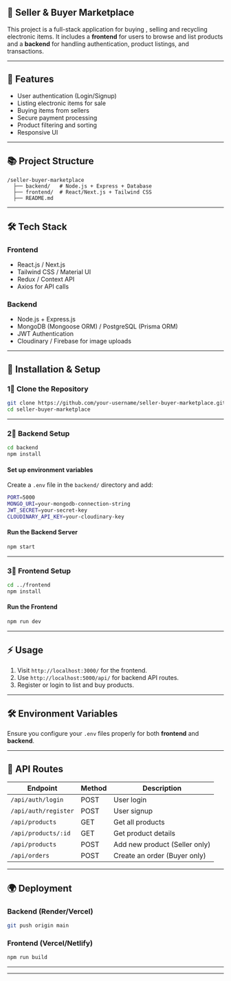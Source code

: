 ## 🛂 Seller & Buyer Marketplace

This project is a full-stack application for buying , selling and recycling  electronic items. It includes a **frontend** for users to browse and list products and a **backend** for handling authentication, product listings, and transactions.

---

## 📌 Features

- User authentication (Login/Signup)
- Listing electronic items for sale
- Buying items from sellers
- Secure payment processing
- Product filtering and sorting
- Responsive UI

---

## 📚 Project Structure

```
/seller-buyer-marketplace
  ├── backend/   # Node.js + Express + Database
  ├── frontend/  # React/Next.js + Tailwind CSS
  ├── README.md
```

---

## 🛠️ Tech Stack

### **Frontend**
- React.js / Next.js
- Tailwind CSS / Material UI
- Redux / Context API
- Axios for API calls

### **Backend**
- Node.js + Express.js
- MongoDB (Mongoose ORM) / PostgreSQL (Prisma ORM)
- JWT Authentication
- Cloudinary / Firebase for image uploads

---

## 🚀 Installation & Setup

### **1⃣ Clone the Repository**
```sh
git clone https://github.com/your-username/seller-buyer-marketplace.git
cd seller-buyer-marketplace
```

---

### **2⃣ Backend Setup**
```sh
cd backend
npm install
```
#### **Set up environment variables**
Create a `.env` file in the `backend/` directory and add:
```sh
PORT=5000
MONGO_URI=your-mongodb-connection-string
JWT_SECRET=your-secret-key
CLOUDINARY_API_KEY=your-cloudinary-key
```
#### **Run the Backend Server**
```sh
npm start
```

---

### **3⃣ Frontend Setup**
```sh
cd ../frontend
npm install
```
#### **Run the Frontend**
```sh
npm run dev
```

---

## ⚡ Usage

1. Visit `http://localhost:3000/` for the frontend.
2. Use `http://localhost:5000/api/` for backend API routes.
3. Register or login to list and buy products.

---

## 🛠️ Environment Variables

Ensure you configure your `.env` files properly for both **frontend** and **backend**.

---

## 🐝 API Routes

| Endpoint          | Method | Description                     |
|------------------|--------|---------------------------------|
| `/api/auth/login` | POST   | User login                     |
| `/api/auth/register` | POST | User signup                    |
| `/api/products`   | GET    | Get all products               |
| `/api/products/:id` | GET  | Get product details            |
| `/api/products`   | POST   | Add new product (Seller only)  |
| `/api/orders`     | POST   | Create an order (Buyer only)   |

---

## 🌍 Deployment

### **Backend (Render/Vercel)**
```sh
git push origin main
```

### **Frontend (Vercel/Netlify)**
```sh
npm run build
```

---



---


